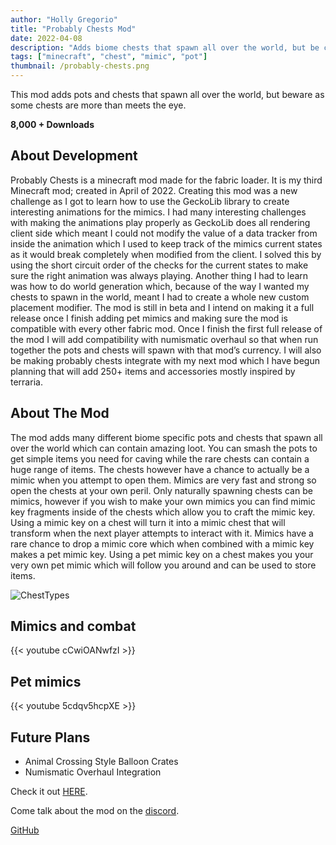 ```yaml
---
author: "Holly Gregorio"
title: "Probably Chests Mod"
date: 2022-04-08
description: "Adds biome chests that spawn all over the world, but be careful as some are more than meets the eye"
tags: ["minecraft", "chest", "mimic", "pot"]
thumbnail: /probably-chests.png
---
```


This mod adds pots and chests that spawn all over the world, but beware as some chests are more than meets the eye.

**8,000 + Downloads**

## About Development
Probably Chests is a minecraft mod made for the fabric loader. It is my third Minecraft mod; created in April of 2022. Creating this mod was a new challenge as I got to learn how to use the GeckoLib library to create interesting animations for the mimics. I had many interesting challenges with making the animations play properly as GeckoLib does all rendering client side which meant I could not modify the value of a data tracker from inside the animation which I used to keep track of the mimics current states as it would break completely when modified from the client. I solved this by using the short circuit order of the checks for the current states to make sure the right animation was always playing. Another thing I had to learn was how to do world generation which, because of the way I wanted my chests to spawn in the world, meant I had to create a whole new custom placement modifier. The mod is still in beta and I intend on making it a full release once I finish adding pet mimics and making sure the mod is compatible with every other fabric mod. Once I finish the first full release of the mod I will add compatibility with numismatic overhaul so that when run together the pots and chests will spawn with that mod’s currency. I will also be making probably chests integrate with my next mod which I have begun planning that will add 250+ items and accessories mostly inspired by terraria.

## About The Mod
The mod adds many different biome specific pots and chests that spawn all over the world which can contain amazing loot. You can smash the pots to get simple items you need for caving while the rare chests can contain a huge range of items. The chests however have a chance to actually be a mimic when you attempt to open them. Mimics are very fast and strong so open the chests at your own peril. Only naturally spawning chests can be mimics, however if you wish to make your own mimics you can find mimic key fragments inside of the chests which allow you to craft the mimic key. Using a mimic key on a chest will turn it into a mimic chest that will transform when the next player attempts to interact with it. Mimics have a rare chance to drop a mimic core which when combined with a mimic key makes a pet mimic key. Using a pet mimic key on a chest makes you your very own pet mimic which will follow you around and can be used to store items.

![ChestTypes](/chest-types.png)

## Mimics and combat

{{< youtube cCwiOANwfzI >}}

## Pet mimics

{{< youtube 5cdqv5hcpXE >}}


## Future Plans
- Animal Crossing Style Balloon Crates
- Numismatic Overhaul Integration

Check it out [HERE](https://www.curseforge.com/minecraft/mc-mods/probably-chests).

Come talk about the mod on the [discord](https://discord.gg/DWBttJkkrn).

[GitHub](https://github.com/ReillyGregorio/ProbablyChests)
